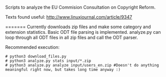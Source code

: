 Scripts to analyze the EU Commision Consultation on Copyright Reform.

Texts found useful:
http://www.linuxjournal.com/article/9347

=======
Currently downloads zip files and make some category and extension statistics.
Basic ODT file parsing is implemented.
analyze.py can loop through all ODT files in all zip files and call the ODT parser.

Recommended execution:
```
# python3 download_files.py
# python3 analyze.py stats input/*.zip
# python3 analyze.py analyze input/users_en.zip #Doesn't do anything meaningful right now, but takes long time anyway :)
```
